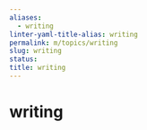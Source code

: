 ```yaml
---
aliases:
  - writing
linter-yaml-title-alias: writing
permalink: m/topics/writing
slug: writing
status: 
title: writing
---
```

# writing
